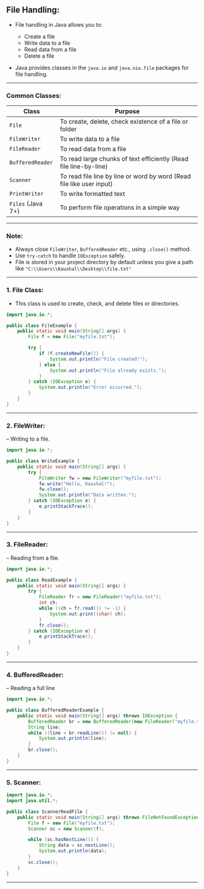 ## **File Handling:**

- File handling in Java allows you to:
    - Create a file
    - Write data to a file
    - Read data from a file
    - Delete a file

- Java provides classes in the `java.io` and `java.nio.file` packages for file handling.

---

### **Common Classes:**

| Class | Purpose |
|-------|---------|
| `File` | To create, delete, check existence of a file or folder |
| `FileWriter` | To write data to a file |
| `FileReader` | To read data from a file |
| `BufferedReader` | To read large chunks of text efficiently (Read file line-by-line) |
| `Scanner` | To read file line by line or word by word (Read file like user input) |
| `PrintWriter` | To write formatted text |
| `Files` (Java 7+) | To perform file operations in a simple way |

---

### **Note:**
- Always close `FileWriter`, `BufferedReader` etc., using `.close()` method.
- Use `try-catch` to handle `IOException` safely.
- File is stored in your project directory by default unless you give a path like `"C:\\Users\\Kaushal\\Desktop\\file.txt"`

---


### 1. **File Class:**
- This class is used to create, check, and delete files or directories.

```java
import java.io.*;

public class FileExample {
    public static void main(String[] args) {
        File f = new File("myfile.txt");

        try {
            if (f.createNewFile()) {
                System.out.println("File created!");
            } else {
                System.out.println("File already exists.");
            }
        } catch (IOException e) {
            System.out.println("Error occurred.");
        }
    }
}
```

---

### 2. **FileWriter:** 
– Writing to a file.

```java
import java.io.*;

public class WriteExample {
    public static void main(String[] args) {
        try {
            FileWriter fw = new FileWriter("myfile.txt");
            fw.write("Hello, Kaushal!");
            fw.close();
            System.out.println("Data written.");
        } catch (IOException e) {
            e.printStackTrace();
        }
    }
}
```

---

### 3. **FileReader:** 
– Reading from a file.

```java
import java.io.*;

public class ReadExample {
    public static void main(String[] args) {
        try {
            FileReader fr = new FileReader("myfile.txt");
            int ch;
            while ((ch = fr.read()) != -1) {
                System.out.print((char) ch);
            }
            fr.close();
        } catch (IOException e) {
            e.printStackTrace();
        }
    }
}
```

---

### 4. **BufferedReader:** 
– Reading a full line

```java
import java.io.*;

public class BufferedReaderExample {
    public static void main(String[] args) throws IOException {
        BufferedReader br = new BufferedReader(new FileReader("myfile.txt"));
        String line;
        while ((line = br.readLine()) != null) {
            System.out.println(line);
        }
        br.close();
    }
}
```

---

### 5. **Scanner:**

```java
import java.io.*;
import java.util.*;

public class ScannerReadFile {
    public static void main(String[] args) throws FileNotFoundException {
        File f = new File("myfile.txt");
        Scanner sc = new Scanner(f);

        while (sc.hasNextLine()) {
            String data = sc.nextLine();
            System.out.println(data);
        }
        sc.close();
    }
}
```

---